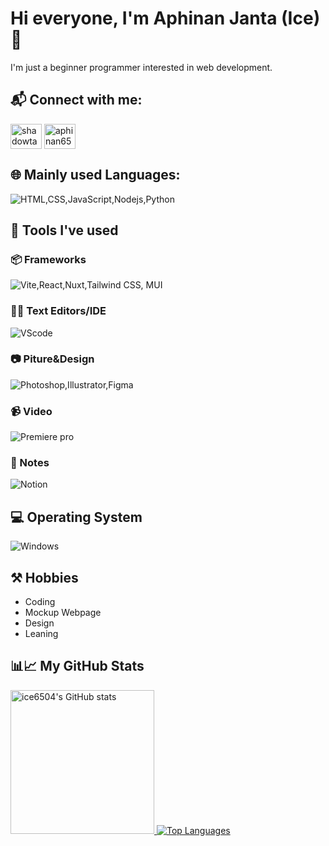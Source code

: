 # Hi everyone, I'm Aphinan Janta (Ice)👋 
I'm just a beginner programmer interested in web development.

## 📬 Connect with me:
<a href="https://www.facebook.com/Aphinan6504/" target="_blank"><img align="center" src="https://raw.githubusercontent.com/rahuldkjain/github-profile-readme-generator/master/src/images/icons/Social/facebook.svg" alt="shadowtak" height="40" width="50" /></a>
<a href="https://instagram.com/aphinan6504" target="_blank"><img align="center" src="https://raw.githubusercontent.com/rahuldkjain/github-profile-readme-generator/master/src/images/icons/Social/instagram.svg" alt="aphinan6504" height="40" width="50" /></a>

## 🌐 Mainly used Languages:
![HTML,CSS,JavaScript,Nodejs,Python](https://skillicons.dev/icons?i=html,css,js,nodejs,python)

## 🧰 Tools I've used
### 📦 Frameworks
![Vite,React,Nuxt,Tailwind CSS, MUI](https://skillicons.dev/icons?i=vite,react,nuxtjs,tailwind,mui)
### 👨‍💻 Text Editors/IDE
![VScode](https://skillicons.dev/icons?i=vscode)
### 📷 Piture&Design
![Photoshop,Illustrator,Figma](https://skillicons.dev/icons?i=ps,ai,figma)
### 📹 Video
![Premiere pro](https://skillicons.dev/icons?i=pr)
### 📝 Notes
![Notion](https://skillicons.dev/icons?i=notion&theme=light)

## 💻 Operating System
![Windows](https://skillicons.dev/icons?i=windows&theme=light)

## ⚒ Hobbies
- Coding
- Mockup Webpage
- Design
- Leaning

## 📊📈 My GitHub Stats                
<a href="http://www.github.com/ice6504">
    <img src="https://github-readme-stats.vercel.app/api?username=ice6504&theme=github_dark" alt="ice6504's GitHub stats" height="230" />
</a>
<a href="https://github.com/ice6504" align="left">
    <img src="https://github-readme-stats.vercel.app/api/top-langs/?username=ice6504&theme=github_dark" alt="Top Languages" />
</a>
